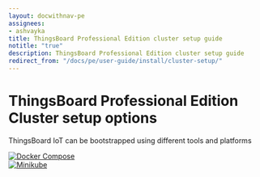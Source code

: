 ```yaml
---
layout: docwithnav-pe
assignees:
- ashvayka
title: ThingsBoard Professional Edition cluster setup guide
notitle: "true"
description: ThingsBoard Professional Edition cluster setup guide
redirect_from: "/docs/pe/user-guide/install/cluster-setup/"
---
```


<div class="installation-options">
    <div class="install-options-header">
       <div class="install-options-hero">
          <div class="container">
            <div class="install-options-hero-content">
                <h1>ThingsBoard Professional Edition Cluster setup options</h1>
                <div class="install-options-description">
                    <p>
                        ThingsBoard IoT can be bootstrapped using different tools and platforms
                    </p>
                </div>
            </div>
            <div class="deployment-container one-line-deployment-container">
                <div class="deployment-div">
                    <div class="container">
                        <div class="deployment-section deployment-on-premise active" id="onPremise">
                           <div class="deployment-cards">
                                <div class="deployment-cards-container">
                                    <div class="deployment-card-block">
                                        <a href="/docs/user-guide/install/pe/cluster/docker-compose-setup/">
                                            <span>
                                                <div class="deployment-logo">
                                                    <img width="" src="https://img.tbqa.cloud/install/cluster/docker-compose.svg" title="Docker Compose" alt="Docker Compose">
                                                 </div>
                                            </span>
                                        </a>
                                    </div>
                                    <div class="deployment-card-block">
                                        <a href="/docs/user-guide/install/pe/cluster/minikube-cluster-setup/">
                                            <span>
                                                <div class="deployment-logo">
                                                    <img width="" src="https://img.tbqa.cloud/install/cluster/minikube.svg" title="Minikube" alt="Minikube">
                                                 </div>
                                            </span>
                                        </a>
                                    </div>
                               </div>
                            </div>
                        </div>
                    </div>
                </div>
            </div>
          </div>
       </div>
    </div>
</div>
